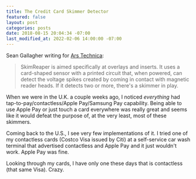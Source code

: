 ```yaml
---
title: The Credit Card Skimmer Detector
featured: false
layout: post
categories: posts
date: 2018-08-15 20:04:34 -07:00
last_modified_at: 2022-02-06 14:00:00 -07:00
---
```


Sean Gallagher writing for [Ars Technica](https://arstechnica.com/information-technology/2018/08/researchers-develop-device-to-aid-in-hunt-for-stealthy-atm-card-skimmers/):

> SkimReaper is aimed specifically at overlays and inserts. It uses a card-shaped sensor with a printed circuit that, when powered, can detect the voltage spikes created by coming in contact with magnetic reader heads. If it detects two or more, there's a skimmer in play.

When we were in the U.K. a couple weeks ago, I noticed _everything_ had tap-to-pay/contactless/Apple Pay/Samsung Pay capability. Being able to use Apple Pay or just touch a card everywhere was really great and seems like it would defeat the purpose of, at the very least, most of these skimmers.

Coming back to the U.S., I see very few implementations of it. I tried one of my contactless cards (Costco Visa issued by Citi) at a self-service car wash terminal that advertised contactless and Apple Pay and it just wouldn't work. Apple Pay was fine.

Looking through my cards, I have only one these days that is contactless (that same Visa). Crazy.

